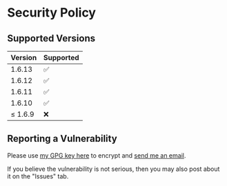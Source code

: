 # Security Policy

## Supported Versions

| Version   | Supported          |
| --------- | ------------------ |
|   1.6.13  | :white_check_mark: |
|   1.6.12  | :white_check_mark: |
|   1.6.11  | :white_check_mark: |
|   1.6.10  | :white_check_mark: |
| ≤ 1.6.9   | :x:                |

## Reporting a Vulnerability

Please use [my GPG key here](https://ericswpark.com/gpg.txt) to encrypt and [send me an email](mailto:me@ericswpark.com).

If you believe the vulnerability is not serious, then you may also post about it on the "Issues" tab.
